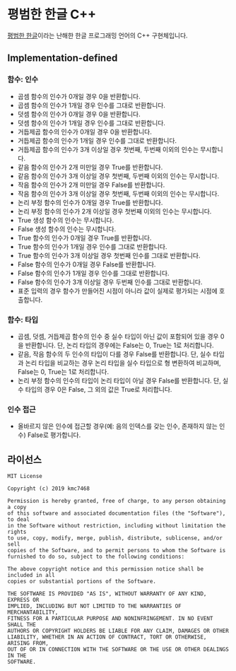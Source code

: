 # 평범한 한글 C++
[평범한 한글](https://github.com/dragonteros/unsuspected-hangeul)이라는 난해한 한글 프로그래밍 언어의 C++ 구현체입니다.

## Implementation-defined
### 함수: 인수
- 곱셈 함수의 인수가 0개일 경우 0을 반환합니다.
- 곱셈 함수의 인수가 1개일 경우 인수를 그대로 반환합니다.
- 덧셈 함수의 인수가 0개일 경우 0을 반환합니다.
- 덧셈 함수의 인수가 1개일 경우 인수를 그대로 반환합니다.
- 거듭제곱 함수의 인수가 0개일 경우 0을 반환합니다.
- 거듭제곱 함수의 인수가 1개일 경우 인수를 그대로 반환합니다.
- 거듭제곱 함수의 인수가 3개 이상일 경우 첫번째, 두번째 이외의 인수는 무시합니다.
- 같음 함수의 인수가 2개 미만일 경우 True를 반환합니다.
- 같음 함수의 인수가 3개 이상일 경우 첫번째, 두번째 이외의 인수는 무시합니다.
- 작음 함수의 인수가 2개 미만일 경우 False를 반환합니다.
- 작음 함수의 인수가 3개 이상일 경우 첫번째, 두번째 이외의 인수는 무시합니다.
- 논리 부정 함수의 인수가 0개일 경우 True를 반환합니다.
- 논리 부정 함수의 인수가 2개 이상일 경우 첫번째 이외의 인수는 무시합니다.
- True 생성 함수의 인수는 무시합니다.
- False 생성 함수의 인수는 무시합니다.
- True 함수의 인수가 0개일 경우 True를 반환합니다.
- True 함수의 인수가 1개일 경우 인수를 그대로 반환합니다.
- True 함수의 인수가 3개 이상일 경우 첫번째 인수를 그대로 반환합니다.
- False 함수의 인수가 0개일 경우 False를 반환합니다.
- False 함수의 인수가 1개일 경우 인수를 그대로 반환합니다.
- False 함수의 인수가 3개 이상일 경우 두번째 인수를 그대로 반환합니다.
- 표준 입력의 경우 함수가 만들어진 시점이 아니라 값이 실제로 평가되는 시점에 호출합니다.

### 함수: 타입
- 곱셈, 덧셈, 거듭제곱 함수의 인수 중 실수 타입이 아닌 값이 포함되어 있을 경우 0을 반환합니다. 단, 논리 타입의 경우에는 False는 0, True는 1로 처리합니다.
- 같음, 작음 함수의 두 인수의 타입이 다를 경우 False를 반환합니다. 단, 실수 타입과 논리 타입을 비교하는 경우 논리 타입을 실수 타입으로 형 변환하여 비교하며, False는 0, True는 1로 처리합니다.
- 논리 부정 함수의 인수의 타입이 논리 타입이 아닐 경우 False를 반환합니다. 단, 실수 타입의 경우 0은 False, 그 외의 값은 True로 처리합니다.

### 인수 접근
- 올바르지 않은 인수에 접근할 경우(예: 음의 인덱스를 갖는 인수, 존재하지 않는 인수) False로 평가합니다.

## 라이선스
```
MIT License

Copyright (c) 2019 kmc7468

Permission is hereby granted, free of charge, to any person obtaining a copy
of this software and associated documentation files (the "Software"), to deal
in the Software without restriction, including without limitation the rights
to use, copy, modify, merge, publish, distribute, sublicense, and/or sell
copies of the Software, and to permit persons to whom the Software is
furnished to do so, subject to the following conditions:

The above copyright notice and this permission notice shall be included in all
copies or substantial portions of the Software.

THE SOFTWARE IS PROVIDED "AS IS", WITHOUT WARRANTY OF ANY KIND, EXPRESS OR
IMPLIED, INCLUDING BUT NOT LIMITED TO THE WARRANTIES OF MERCHANTABILITY,
FITNESS FOR A PARTICULAR PURPOSE AND NONINFRINGEMENT. IN NO EVENT SHALL THE
AUTHORS OR COPYRIGHT HOLDERS BE LIABLE FOR ANY CLAIM, DAMAGES OR OTHER
LIABILITY, WHETHER IN AN ACTION OF CONTRACT, TORT OR OTHERWISE, ARISING FROM,
OUT OF OR IN CONNECTION WITH THE SOFTWARE OR THE USE OR OTHER DEALINGS IN THE
SOFTWARE.
```